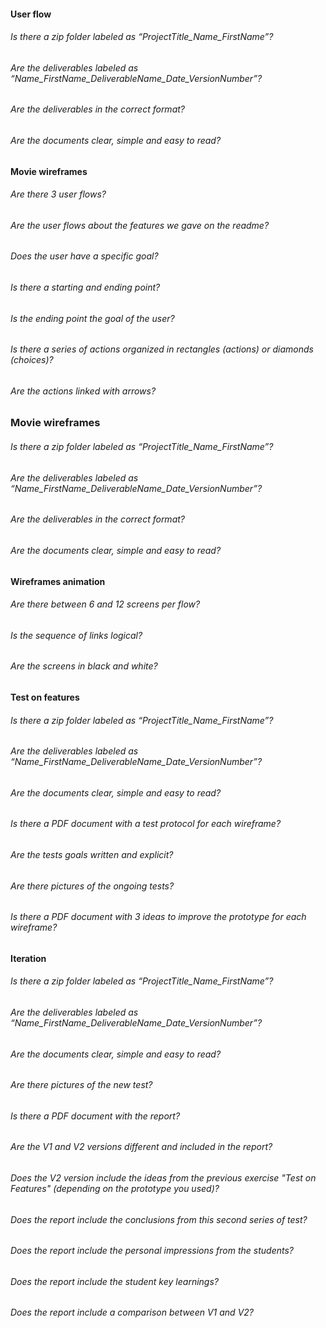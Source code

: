#### User flow

###### Is there a zip folder labeled as “ProjectTitle_Name_FirstName”?

###### Are the deliverables labeled as “Name_FirstName_DeliverableName_Date_VersionNumber”?

###### Are the deliverables in the correct format?

###### Are the documents clear, simple and easy to read?

#### Movie wireframes

###### Are there 3 user flows?

###### Are the user flows about the features we gave on the readme?

###### Does the user have a specific goal?

###### Is there a starting and ending point?

###### Is the ending point the goal of the user?

###### Is there a series of actions organized in rectangles (actions) or diamonds (choices)?

###### Are the actions linked with arrows?

### Movie wireframes

###### Is there a zip folder labeled as “ProjectTitle_Name_FirstName”?

###### Are the deliverables labeled as “Name_FirstName_DeliverableName_Date_VersionNumber”?

###### Are the deliverables in the correct format?

###### Are the documents clear, simple and easy to read?

#### Wireframes animation

###### Are there between 6 and 12 screens per flow?

###### Is the sequence of links logical?

###### Are the screens in black and white?

#### Test on features

###### Is there a zip folder labeled as “ProjectTitle_Name_FirstName”?

###### Are the deliverables labeled as “Name_FirstName_DeliverableName_Date_VersionNumber”?

###### Are the documents clear, simple and easy to read?

###### Is there a PDF document with a test protocol for each wireframe?

###### Are the tests goals written and explicit?

###### Are there pictures of the ongoing tests?

###### Is there a PDF document with 3 ideas to improve the prototype for each wireframe?

#### Iteration

###### Is there a zip folder labeled as “ProjectTitle_Name_FirstName”?

###### Are the deliverables labeled as “Name_FirstName_DeliverableName_Date_VersionNumber”?

###### Are the documents clear, simple and easy to read?

###### Are there pictures of the new test?

###### Is there a PDF document with the report?

###### Are the V1 and V2 versions different and included in the report?

###### Does the V2 version include the ideas from the previous exercise "Test on Features" (depending on the prototype you used)?

###### Does the report include the conclusions from this second series of test?

###### Does the report include the personal impressions from the students?

###### Does the report include the student key learnings?

###### Does the report include a comparison between V1 and V2?
